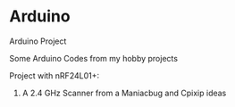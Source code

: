 Arduino
=======

Arduino Project

Some Arduino Codes from my hobby projects 


Project with nRF24L01+:
1) A 2.4 GHz Scanner from a Maniacbug and Cpixip ideas
